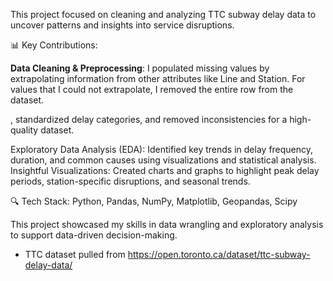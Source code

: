 This project focused on cleaning and analyzing TTC subway delay data to uncover patterns and insights into service disruptions.

📊 Key Contributions:

**Data Cleaning & Preprocessing**: 
I populated missing values by extrapolating information from other attributes like Line and Station. For values that I could not extrapolate, I removed the entire row from the dataset. 


, standardized delay categories, and removed inconsistencies for a high-quality dataset.







Exploratory Data Analysis (EDA): Identified key trends in delay frequency, duration, and common causes using visualizations and statistical analysis.
Insightful Visualizations: Created charts and graphs to highlight peak delay periods, station-specific disruptions, and seasonal trends.

🔍 Tech Stack: Python, Pandas, NumPy, Matplotlib, Geopandas, Scipy

This project showcased my skills in data wrangling and exploratory analysis to support data-driven decision-making.

* TTC dataset pulled from https://open.toronto.ca/dataset/ttc-subway-delay-data/ 
